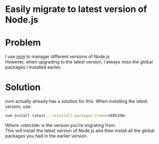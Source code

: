 # Easily migrate to latest version of Node.js

# Problem

I use [nvm](https://github.com/creationix/nvm/) to manager different versions of Node.js  
However, when upgrading to the latest version, I always miss the global packages I installed earlier.  

# Solution

nvm actually already has a solution for this. When installing the latest version, use:  
```bash
nvm install latest --reinstall-packages-from=<VERSION>
```
Where `<VERSION>` is the version you're migrating from.  
This will install the latest version of Node.js and then install all the global packages you had in the earlier version.  

